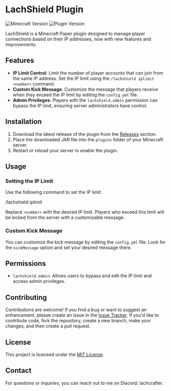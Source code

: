 # LachShield Plugin

![Minecraft Version](https://img.shields.io/badge/Minecraft-1.20.2-brightgreen.svg)
![Plugin Version](https://img.shields.io/badge/Plugin%20Version-1.2.1-blue.svg)

LachShield is a Minecraft Paper plugin designed to manage player connections based on their IP addresses, now with new features and improvements.

## Features

- **IP Limit Control**: Limit the number of player accounts that can join from the same IP address. Set the IP limit using the `/lachshield iplimit <number>` command.
- **Custom Kick Message**: Customize the message that players receive when they exceed the IP limit by editing the `config.yml` file.
- **Admin Privileges**: Players with the `lachshield.admin` permission can bypass the IP limit, ensuring server administrators have control.

## Installation

1. Download the latest release of the plugin from the [Releases](https://github.com/LachCrafter/LachShield/releases) section.
2. Place the downloaded JAR file into the `plugins` folder of your Minecraft server.
3. Restart or reload your server to enable the plugin.

## Usage

### Setting the IP Limit

Use the following command to set the IP limit:

/lachshield iplimit <number>

Replace `<number>` with the desired IP limit. Players who exceed this limit will be kicked from the server with a customizable message.

### Custom Kick Message

You can customize the kick message by editing the `config.yml` file. Look for the `kickMessage` option and set your desired message there.

## Permissions

- `lachshield.admin`: Allows users to bypass and edit the IP limit and access admin privileges.

## Contributing

Contributions are welcome! If you find a bug or want to suggest an enhancement, please create an issue in the [Issue Tracker](https://github.com/LachCrafter/LachShield/issues). If you'd like to contribute code, fork the repository, create a new branch, make your changes, and then create a pull request.

## License

This project is licensed under the [MIT License](https://github.com/LachCrafter/LachShield/blob/master/LICENSE).

## Contact

For questions or inquiries, you can reach out to me on Discord: lachcrafter.
